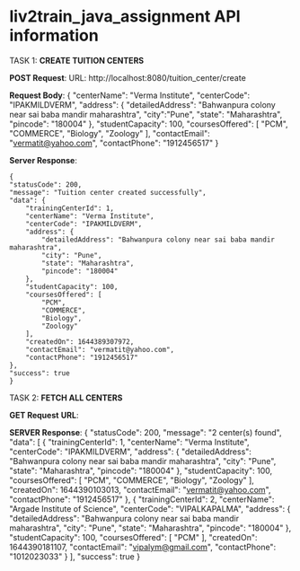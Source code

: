 # liv2train_java_assignment API information


TASK 1: **CREATE TUITION CENTERS**

  **POST Request**: 
  URL: http://localhost:8080/tuition_center/create
  
  **Request Body**:
  {
    "centerName": "Verma Institute",
	  "centerCode": "IPAKMILDVERM",
	  "address": {
      "detailedAddress": "Bahwanpura colony near sai baba mandir maharashtra",
	    "city":"Pune",
	    "state": "Maharashtra",
	    "pincode": "180004"
    },
	  "studentCapacity": 100,
	  "coursesOffered": [
        "PCM", "COMMERCE", "Biology", "Zoology"
      ],
	  "contactEmail": "vermatit@yahoo.com",
	  "contactPhone": "1912456517"
  }
  
  **Server Response**:
  
    {
    "statusCode": 200,
    "message": "Tuition center created successfully",
    "data": {
        "trainingCenterId": 1,
        "centerName": "Verma Institute",
        "centerCode": "IPAKMILDVERM",
        "address": {
            "detailedAddress": "Bahwanpura colony near sai baba mandir maharashtra",
            "city": "Pune",
            "state": "Maharashtra",
            "pincode": "180004"
        },
        "studentCapacity": 100,
        "coursesOffered": [
            "PCM",
            "COMMERCE",
            "Biology",
            "Zoology"
        ],
        "createdOn": 1644389307972,
        "contactEmail": "vermatit@yahoo.com",
        "contactPhone": "1912456517"
    },
    "success": true
    }
    
    
 TASK 2: **FETCH ALL CENTERS**
 
 **GET Request**
 **URL**:
 
 **SERVER Response**:
	 {
	    "statusCode": 200,
	    "message": "2 center(s) found",
	    "data": [
		{
		    "trainingCenterId": 1,
		    "centerName": "Verma Institute",
		    "centerCode": "IPAKMILDVERM",
		    "address": {
			"detailedAddress": "Bahwanpura colony near sai baba mandir maharashtra",
			"city": "Pune",
			"state": "Maharashtra",
			"pincode": "180004"
		    },
		    "studentCapacity": 100,
		    "coursesOffered": [
			"PCM",
			"COMMERCE",
			"Biology",
			"Zoology"
		    ],
		    "createdOn": 1644390103013,
		    "contactEmail": "vermatit@yahoo.com",
		    "contactPhone": "1912456517"
		},
		{
		    "trainingCenterId": 2,
		    "centerName": "Argade Institute of Science",
		    "centerCode": "VIPALKAPALMA",
		    "address": {
			"detailedAddress": "Bahwanpura colony near sai baba mandir maharashtra",
			"city": "Pune",
			"state": "Maharashtra",
			"pincode": "180004"
		    },
		    "studentCapacity": 100,
		    "coursesOffered": [
			"PCM"
		    ],
		    "createdOn": 1644390181107,
		    "contactEmail": "vipalym@gmail.com",
		    "contactPhone": "1012023033"
		}
	    ],
	    "success": true
	}
